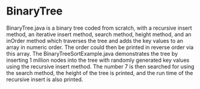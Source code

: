 # BinaryTree
BinaryTree.java is a binary tree coded from scratch, with a recursive insert method, an iterative insert method, search method, height method, and an inOrder method which traverses the tree and adds the key values to an array in numeric order. The order could then be printed in reverse order via this array. The BinaryTreeSortExample.java demonstrates the tree by inserting 1 million nodes into the tree with randomly generated key values using the recursive insert method. The number 7 is then searched for using the search method, the height of the tree is printed, and the run time of the recursive insert is also printed. 
